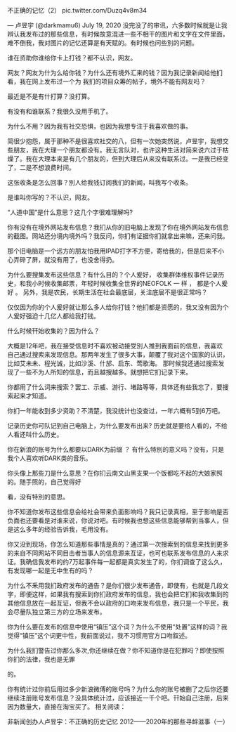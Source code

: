 

不正确的记忆（2） pic.twitter.com/Duzq4v8m34

&mdash; 卢昱宇 (@darkmamu6) July 19, 2020 没完没了的审讯，六多数时候就是让我辨认我发布过的那些信息，有时候故意混进一些不相干的图片和文字在文件里面，难不倒我，我对图片的记忆还算是有天赋的。有时候也问些別的问题。

谁在资助你谁给你卡上打钱？都不认识，网友。

网友？网友为什为么给你钱？为什么还有境外汇来的钱？因为我记录新闻给他扪看，我在网上发布过一个为 我扪的项目众筹的帖子，境外不能有网友吗？

最近是不是有什打算？没打算。

有没有和谁联系？我很久没用手机了。

为什么不用？因为我有社交恐惧，也因为我想专注于我喜欢做的事。

简很少抱怨，属于那种不是很喜欢社交的八，但有一次她突然说，卢昱宇，我想交些朋友，我在大理一个朋友都没有。我无言队对，也许这种生活对简来说六过于枯燥了。我在大理本来是有几个朋友的，但到大理后从来没有联系过。一是我已经变了，二是不想浪费时间。

这张收条是怎么回事？別人给我钱订阅我们的新闻，叫我写个收条。

是谁叫你写的？不认识，网友。

“人道中国”是什么意思？这几个字很难理解吗?

你有没有在境外网站发布信息？我扪从你的旧电脑上发现了你在境外网站发布信息的截图。网站还分境内境外吗？我反问，你扪有证据你扪就拿出来嘛，还来问我。

那个旧电脑是一个远方的朋友怕我用IPAD打字不方便，寄给我的，但是后来不小心弄碎了屏，就没有用了，也没舍得扔。

为什么要搜集发布这些信息？有什么目的？个人爰好， 收集群体维权事件记录历史，和我小时候收集邮票，年轻时候收集全世界的NEOFOLK 一 样 ， 都是个人爰好 。 另外，我是农民，长期生活在社会最底层，关注底层不是很正常吗？

仅仅因为你的个人爰好就让那么多人给你打钱？他扪都是资愿的，我又没有因为个人爰好强迫十几亿人都给我打钱。

什么时候幵始收集的？因为什么？

大概是12年吧，我在接受信息时不喜欢被动接受別人推到我面前的信息，我喜欢自己通过搜索来发现信息。那两年发生了很多大事，颠覆了我对这个国家的认识，比如艾未未、程光诚，比如沙溪、什邡、启东、莺歌海。 那时候我还通过搜索发现了一些不为人所知的信息，而且越搜越多。就想把它扪记录下来。

你都用了什么词来搜索？罢工、示威、游行、堵路等等，具体还有些我忘了，要搜索起来才知道。

你扪一年能收到多少资助？不清楚，我没统计也没查过，一年六概有5到6万吧。

记录历史你可队记到自己电脑上，为什么要发布出来? 历史就是要给人看的，不给人看还叫什么历史。

你在新浪的账号为什么都要以DARK为前缀 ？ 有什么特別的意义吗？没有，只是我个人喜欢听DARK类的音乐。

你头像上那些刀是什么意思？在你扪云南文山黑支果一个饭都吃不起的大娘家照的。随手照的，自己觉得好

看，没有特別的意思。

你不知道你发布这些信息会给社会带来负面影响吗？我只记录真相，至于影响是否负面也还要看是对谁来说，你说对吧。有时候我也想这些信息能够帮到当事人，但是这么多年的经验告诉我，毛用没有。

你又没到现场，你怎么知道那些事情是真的？通过第一次搜索到的信息来找到更多的来自不同网站不同目击者当事人的信息源来互证，也可也联系发布信息的人来求证。我确信我发布的约7万起事件每一起都是真实发生了的，你扪调查了这么久，有发现哪一起是无中生有的吗？

为什么不釆用我扪政府发布的通告？是你们很少发布通告，即使有，也就是几段文字，即便这样，如果我有搜索到你扪政府发布的信息，我也会把它扪和我收集到的其他信息放在一起互证，但我不会以政府的口吻来发布信息，我只是一个平民，我会尽量队独立第三方的立场来发布。

你为什么要在发布的信息中使用“镇压”这个词？为什么不使用“处置”这样的词？我觉得“镇压”这个词更中性，我前面说过，我不习惯用官方口吻叙述。

为什么我扪警告过你那么多次,你还继续在做？你不知道你是在犯罪吗？即使按照你扪的法律，我也是无罪

的。

你有统计过你前后用过多少新浪微傅的账号吗？为什么你的账号被删了之后你还要继续注册账号发布信息？没具体统计过，应该接近一千个吧。幵始自己注册，后来因为数量大，直接在淘宝买了。 相关阅读：

非新闻创办人卢昱宇：不正确的历史记忆  2012——2020年的那些寻衅滋事（一） 
